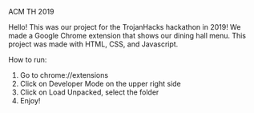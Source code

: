 ACM TH 2019

Hello! This was our project for the TrojanHacks hackathon in 2019! We made a Google Chrome extension that shows our dining hall menu. This project was made with HTML, CSS, and Javascript.

How to run:
1. Go to chrome://extensions
2. Click on Developer Mode on the upper right side
3. Click on Load Unpacked, select the folder
4. Enjoy!



